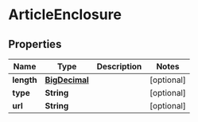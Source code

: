 
# ArticleEnclosure

## Properties
Name | Type | Description | Notes
------------ | ------------- | ------------- | -------------
**length** | [**BigDecimal**](BigDecimal.md) |  |  [optional]
**type** | **String** |  |  [optional]
**url** | **String** |  |  [optional]



